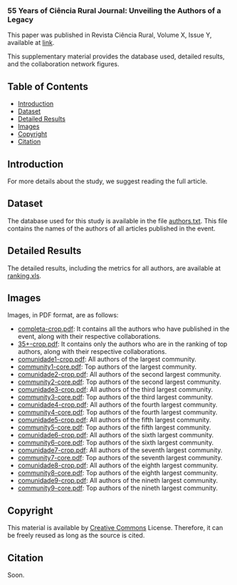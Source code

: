 ### 55 Years of Ciência Rural Journal: Unveiling the Authors of a Legacy

This paper was published in Revista Ciência Rural, Volume X, Issue Y, available at [link](https://revista.acm.org.br).

This supplementary material provides the database used, detailed results, and the collaboration network figures.

## Table of Contents

- [Introduction](#Introduction)
- [Dataset](#Dataset)
- [Detailed Results](#Detailed-Results)
- [Images](#Images)
- [Copyright](#Copyright)
- [Citation](#Citation)

## Introduction

For more details about the study, we suggest reading the full article.

## Dataset

The database used for this study is available in the file [authors.txt](https://github.com/Sandrocamargo/publications/blob/main/cienciarural2024/autores.txt). This file contains the names of the authors of all articles published in the event.

## Detailed Results

The detailed results, including the metrics for all authors, are available at [ranking.xls](https://github.com/Sandrocamargo/publications/blob/main/cienciarural2024/ranking.xls). 

## Images

Images, in PDF format, are as follows:
- [completa-crop.pdf](https://github.com/Sandrocamargo/publications/blob/main/cienciarural2024/completa-crop.pdf): It contains all the authors who have published in the event, along with their respective collaborations.
- [35+-crop.pdf](https://github.com/Sandrocamargo/publications/blob/main/cienciarural2024/35+-crop.pdf): It contains only the authors who are in the ranking of top authors, along with their respective collaborations.
- [comunidade1-crop.pdf](https://github.com/Sandrocamargo/publications/blob/main/cienciarural2024/com1-total-crop.pdf): All authors of the largest community.
- [community1-core.pdf](https://github.com/Sandrocamargo/publications/blob/main/cienciarural2024/com1-15+-crop.pdf): Top authors of the largest community.
- [comunidade2-crop.pdf](https://github.com/Sandrocamargo/publications/blob/main/cienciarural2024/com2-total-crop.pdf): All authors of the second largest community.
- [community2-core.pdf](https://github.com/Sandrocamargo/publications/blob/main/cienciarural2024/com2-15+-crop.pdf): Top authors of the second largest community.
- [comunidade3-crop.pdf](https://github.com/Sandrocamargo/publications/blob/main/cienciarural2024/com3-total-crop.pdf): All authors of the third largest community.
- [community3-core.pdf](https://github.com/Sandrocamargo/publications/blob/main/cienciarural2024/com3-15+-crop.pdf): Top authors of the third largest community.
- [comunidade4-crop.pdf](https://github.com/Sandrocamargo/publications/blob/main/cienciarural2024/com4-total-crop.pdf): All authors of the fourth largest community.
- [community4-core.pdf](https://github.com/Sandrocamargo/publications/blob/main/cienciarural2024/com4-15+-crop.pdf): Top authors of the fourth largest community.
- [comunidade5-crop.pdf](https://github.com/Sandrocamargo/publications/blob/main/cienciarural2024/com5-total-crop.pdf): All authors of the fifth largest community.
- [community5-core.pdf](https://github.com/Sandrocamargo/publications/blob/main/cienciarural2024/com5-15+-crop.pdf): Top authors of the fifth largest community.
- [comunidade6-crop.pdf](https://github.com/Sandrocamargo/publications/blob/main/cienciarural2024/com6-total-crop.pdf): All authors of the sixth largest community.
- [community6-core.pdf](https://github.com/Sandrocamargo/publications/blob/main/cienciarural2024/com6-15+-crop.pdf): Top authors of the sixth largest community.
- [comunidade7-crop.pdf](https://github.com/Sandrocamargo/publications/blob/main/cienciarural2024/com7-total-crop.pdf): All authors of the seventh largest community.
- [community7-core.pdf](https://github.com/Sandrocamargo/publications/blob/main/cienciarural2024/com7-15+-crop.pdf): Top authors of the seventh largest community.
- [comunidade8-crop.pdf](https://github.com/Sandrocamargo/publications/blob/main/cienciarural2024/com8-total-crop.pdf): All authors of the eighth largest community.
- [community8-core.pdf](https://github.com/Sandrocamargo/publications/blob/main/cienciarural2024/com8-15+-crop.pdf): Top authors of the eighth largest community.
- [comunidade9-crop.pdf](https://github.com/Sandrocamargo/publications/blob/main/cienciarural2024/com9-total-crop.pdf): All authors of the nineth largest community.
- [community9-core.pdf](https://github.com/Sandrocamargo/publications/blob/main/cienciarural2024/com9-15+-crop.pdf): Top authors of the nineth largest community.

## Copyright

This material is available by [Creative Commons](https://creativecommons.org/licenses/by/3.0/) License. Therefore, it can be freely reused as long as the source is cited.

## Citation

Soon.
